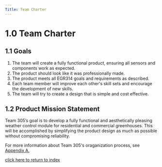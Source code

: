 ```yaml
---
Title: Team Charter
---
```


# 1.0 Team Charter

## 1.1 Goals

1. The team will create a fully functional product, ensuring all sensors and components work as expected.
2. The product should look like it was professionally made. 
3. The product meets all EGR314 goals and requirements as described.
4. Each team member will improve each other's skill sets and encourage the development of new skills.
5. The team will try to create a design that is simple and cost effective.

## 1.2 Product Mission Statement

Team 305’s goal is to develop a fully functional and aesthetically pleasing weather control module for residential and commercial greenhouses. This will be accomplished by simplifying the product design as much as possible without compromising reliability. 

For more information about Team 305's oraganization process, see [Appendix A.](/AppendixA)

[click here to return to index](/index)
